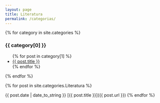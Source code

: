```yaml
---
layout: page
title: Literatura
permalink: /categorias/
---
```


{% for category in site.categories %}
  <h3>{{ category[0] }}</h3>
  <ul>
    {% for post in category[1] %}
      <li><a href="{{ post.url }}">{{ post.title }}</a></li>
    {% endfor %}
  </ul>
{% endfor %}

{% for post in site.categories.Literatura %}

{{ post.date | date_to_string }} [{{ post.title }}]({{ post.url }})
{% endfor %}
